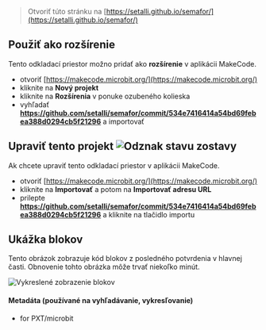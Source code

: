 
> Otvoriť túto stránku na [https://setalli.github.io/semafor/](https://setalli.github.io/semafor/)

## Použiť ako rozšírenie

Tento odkladací priestor možno pridať ako **rozšírenie** v aplikácii MakeCode.

* otvoriť [https://makecode.microbit.org/](https://makecode.microbit.org/)
* kliknite na **Nový projekt**
* kliknite na **Rozšírenia** v ponuke ozubeného kolieska
* vyhľadať **https://github.com/setalli/semafor/commit/534e7416414a54bd69febea388d0294cb5f21296** a importovať

## Upraviť tento projekt ![Odznak stavu zostavy](https://github.com/setalli/semafor/commit/534e7416414a54bd69febea388d0294cb5f21296/workflows/MakeCode/badge.svg)

Ak chcete upraviť tento odkladací priestor v aplikácii MakeCode.

* otvoriť [https://makecode.microbit.org/](https://makecode.microbit.org/)
* kliknite na **Importovať** a potom na **Importovať adresu URL**
* prilepte **https://github.com/setalli/semafor/commit/534e7416414a54bd69febea388d0294cb5f21296** a kliknite na tlačidlo importu

## Ukážka blokov

Tento obrázok zobrazuje kód blokov z posledného potvrdenia v hlavnej časti.
Obnovenie tohto obrázka môže trvať niekoľko minút.

![Vykreslené zobrazenie blokov](https://github.com/setalli/semafor/commit/534e7416414a54bd69febea388d0294cb5f21296/raw/master/.github/makecode/blocks.png)

#### Metadáta (používané na vyhľadávanie, vykresľovanie)

* for PXT/microbit
<script src="https://makecode.com/gh-pages-embed.js"></script><script>makeCodeRender("{{ site.makecode.home_url }}", "{{ site.github.owner_name }}/{{ site.github.repository_name }}");</script>
